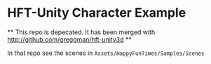 HFT-Unity Character Example
===========================

** This repo is depecated. It has been merged with http://github.com/greggman/hft-unity3d **

In that repo see the scenes in `Assets/HappyFunTimes/Samples/Scenes`

